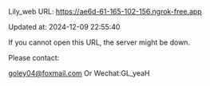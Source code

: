 Lily_web URL: https://ae6d-61-165-102-156.ngrok-free.app

Updated at: 2024-12-09 22:55:40

If you cannot open this URL, the server might be down.

Please contact: 

goley04@foxmail.com Or Wechat:GL_yeaH